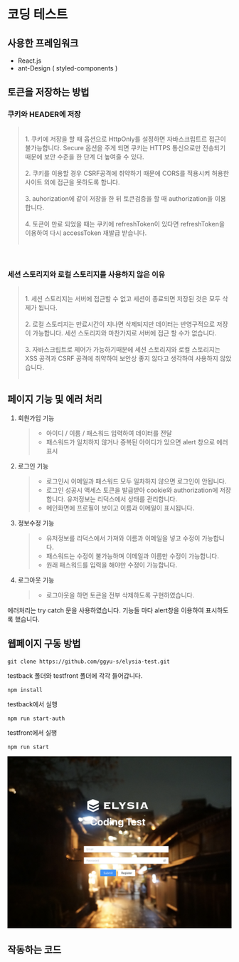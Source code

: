 # 코딩 테스트

## 사용한 프레임워크

- React.js
- ant-Design ( styled-components )
  <br/>

## 토큰을 저장하는 방법

### 쿠키와 HEADER에 저장

>    <br/>
> 1. 쿠키에 저장을 할 때 옵션으로 HttpOnly를 설정하면 자바스크립트르 접근이 불가능합니다. Secure 옵션을 주게 되면 쿠키는 HTTPS 통신으로만 전송되기 때문에 보안 수준을 한 단계 더 높여줄 수 있다.
>    <br/><br/>
> 2. 쿠키를 이용할 경우 CSRF공격에 취약하기 때문에 CORS를 적용시켜 허용한 사이트 외에 접근을 못하도록 합니다.
>    <br/><br/>
> 3. auhorization에 같이 저장을 한 뒤 토큰검증을 할 때 authorization을 이용합니다.
>    <br/><br/>
> 4. 토큰이 만료 되었을 때는 쿠키에 refreshToken이 있다면 refreshToken을 이용하여 다시 accessToken 재발급 받습니다.
>    <br/><br/>

<br/>

### 세션 스토리지와 로컬 스토리지를 사용하지 않은 이유

>    <br/>
> 1. 세션 스토리지는 서버에 접근할 수 없고 세션이 종료되면 저장된 것은 모두 삭제가 됩니다.
>    <br/><br/>
> 2. 로컬 스토리지는 만료시간이 지나면 삭제되지만 데이터는 반영구적으로 저장이 가능합니다. 세션 스토리지와 마찬가지로 서버에 접근 할 수가 없습니다.
>    <br/><br/>
> 3. 자바스크립트로 제어가 가능하기때문에 세션 스토리지와 로컬 스토리지는 XSS 공격과 CSRF 공격에 취약하여 보안상 좋지 않다고 생각하여 사용하지 않았습니다.
>    <br/><br/>

## 페이지 기능 및 에러 처리

1. 회원가입 기능
   > - 아이디 / 이름 / 패스워드 입력하여 데이터를 전달
   > - 패스워드가 일치하지 않거나 증복된 아이디가 있으면 alert 창으로 에러 표시
2. 로그인 기능
   > - 로그인시 이메일과 패스워드 모두 일차하지 않으면 로그인이 안됩니다.
   > - 로그인 성공시 액세스 토큰을 발급받아 cookie와 authorization에 저장합니다. 유저정보는 리덕스에서 상태를 관리합니다.
   > - 메인화면에 프로필이 보이고 이름과 이메일이 표시됩니다.
3. 정보수정 기능
   > - 유저정보를 리덕스에서 가져와 이름과 이메일을 넣고 수정이 가능합니다.
   > - 패스워드는 수정이 불가능하며 이메일과 이름만 수정이 가능합니다.
   > - 원래 패스워드를 입력을 해야만 수정이 가능합니다.
4. 로그아웃 기능
   > - 로그아웃을 하면 토큰을 전부 삭제하도록 구현하였습니다.

에러처리는 try catch 문을 사용하였습니다. 기능들 마다 alert창을 이용하여 표시하도록 했습니다.

## 웹페이지 구동 방법

    git clone https://github.com/ggyu-s/elysia-test.git

testback 폴더와 testfront 폴더에 각각 들어갑니다.<br/>

    npm install

testback에서 실행<br/>

    npm run start-auth

testfront에서 실행<br/>

    npm run start

![main.png](./testfront/src/images/main.png)

## 작동하는 코드
